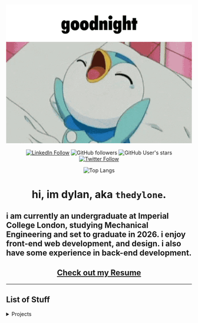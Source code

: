 <div align="center">

![gif](src/images/piplup-goodnight.gif)

[![LinkedIn Follow](https://img.shields.io/badge/LinkedIn-Follow-blue?style=social&logo=linkedin)](https://www.linkedin.com/in/thedylone/)
![GitHub followers](https://img.shields.io/github/followers/thedylone?style=social)
![GitHub User's stars](https://img.shields.io/github/stars/thedylone?affiliations=OWNER%2CCOLLABORATOR&style=social)
[![Twitter Follow](https://img.shields.io/twitter/follow/thedylone?label=Follow)](https://twitter.com/thedylone)

![Top Langs](https://github-readme-stats.vercel.app/api/top-langs/?username=thedylone&layout=compact&theme=transparent&hide_border=true&langs_count=6&hide=jupyter%20notebook)
# hi, im dylan, aka ```thedylone```.

</div>

## i am currently an undergraduate at Imperial College London, studying Mechanical Engineering and set to graduate in 2026. i enjoy front-end web development, and design. i also have some experience in back-end development.

<div align="center">

## [Check out my Resume](src/files/CV_dylan.pdf)

</div>

---

## List of Stuff

<details><summary>Projects</summary>

[![laffey bot readme card](https://github-readme-stats.vercel.app/api/pin/?username=thedylone&repo=laffey-bot&theme=tokyonight&hide_border=true)](https://github.com/thedylone/laffey-bot)

> a discord bot that tracks your valorant matches, along with other features. written in python and uses a postgres database. check out the [webpage](https://thedylone.github.io/laffey-bot/) for more info.

[![drone readme card](https://github-readme-stats.vercel.app/api/pin/?username=thedylone&repo=unity-drone-simulator&theme=tokyonight&hide_border=true)](https://github.com/thedylone/unity-drone-simulator)

> drone simulator which uses RTSP to output a video stream, for computer vision. developed with Unity.

[![suipiss](https://github-readme-stats.vercel.app/api/pin/?username=thedylone&repo=suipiss&theme=tokyonight&hide_border=true)](https://github.com/thedylone/suipiss)

> a reddit bot that automatically replies to posts and comments. fubuhappy. check out the [reddit profile](https://www.reddit.com/user/suipiss) for more info.


</details>